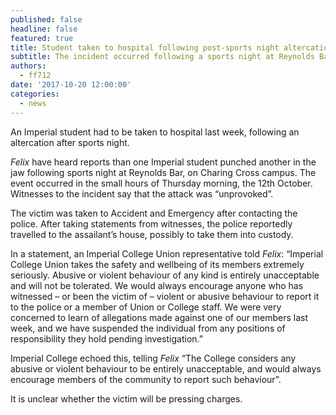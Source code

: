 ```yaml
---
published: false
headline: false
featured: true
title: Student taken to hospital following post-sports night altercation
subtitle: The incident occurred following a sports night at Reynolds Bar.
authors:
  - ff712
date: '2017-10-20 12:00:00'
categories:
  - news
---
```

An Imperial student had to be taken to hospital last week, following an altercation after sports night.

_Felix_ have heard reports than one Imperial student punched another in the jaw following sports night at Reynolds Bar, on Charing Cross campus. The event occurred in the small hours of Thursday morning, the 12th October. Witnesses to the incident say that the attack was “unprovoked”.

The victim was taken to Accident and Emergency after contacting the police. After taking statements from witnesses, the police reportedly travelled to the assailant’s house, possibly to take them into custody.

In a statement, an Imperial College Union representative told _Felix_: “Imperial College Union takes the safety and wellbeing of its members extremely seriously. Abusive or violent behaviour of any kind is entirely unacceptable and will not be tolerated. We would always encourage anyone who has witnessed – or been the victim of – violent or abusive behaviour to report it to the police or a member of Union or College staff. We were very concerned to learn of allegations made against one of our members last week, and we have suspended the individual from any positions of responsibility they hold pending investigation.”

Imperial College echoed this, telling _Felix_ “The College considers any abusive or violent behaviour to be entirely unacceptable, and would always encourage members of the community to report such behaviour”.

It is unclear whether the victim will be pressing charges.
